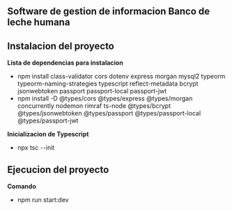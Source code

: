 ## Software de gestion de informacion Banco de leche humana

## Instalacion del proyecto

**Lista de dependencias para instalacion**

- npm install class-validator cors dotenv express morgan mysql2 typeorm typeorm-naming-strategies typescript reflect-metadata bcrypt jsonwebtoken passport passport-local passport-jwt
- npm install -D @types/cors @types/express @types/morgan concurrently nodemon rimraf ts-node @types/bcrypt @types/jsonwebtoken @types/passport @types/passport-local @types/passport-jwt

**Inicializacion de Typescript**

- npx tsc --init

## Ejecucion del proyecto

**Comando**

- npm run start:dev